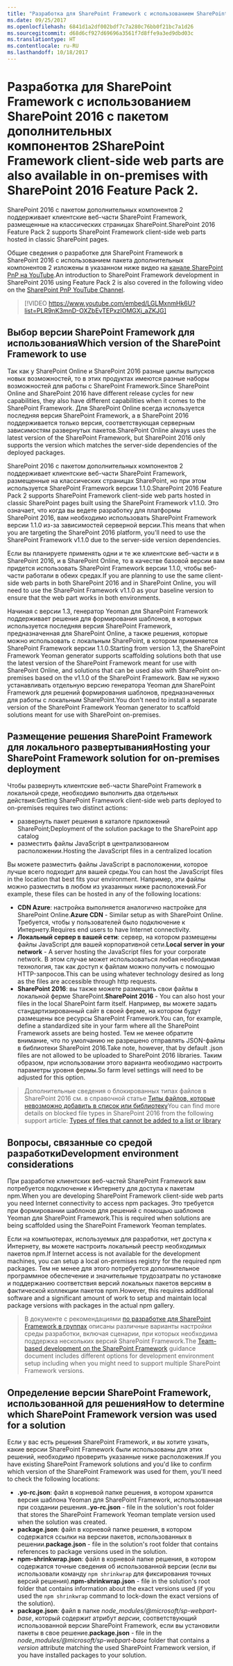 ```yaml
---
title: "Разработка для SharePoint Framework с использованием SharePoint 2016 с пакетом дополнительных компонентов 2"
ms.date: 09/25/2017
ms.openlocfilehash: 6841d1a2df002bdf7c7a280c76bb0f21bc7a1d26
ms.sourcegitcommit: d68d6cf927d69696a3561f7d8ffe9a3ed9dbd03c
ms.translationtype: HT
ms.contentlocale: ru-RU
ms.lasthandoff: 10/18/2017
---
```

# <a name="sharepoint-framework-development-with-sharepoint-2016-feature-pack-2"></a><span data-ttu-id="815f3-102">Разработка для SharePoint Framework с использованием SharePoint 2016 с пакетом дополнительных компонентов 2</span><span class="sxs-lookup"><span data-stu-id="815f3-102">SharePoint Framework client-side web parts are also available in on-premises with SharePoint 2016 Feature Pack 2.</span></span>

<span data-ttu-id="815f3-103">SharePoint 2016 с пакетом дополнительных компонентов 2 поддерживает клиентские веб-части SharePoint Framework, размещенные на классических страницах SharePoint.</span><span class="sxs-lookup"><span data-stu-id="815f3-103">SharePoint 2016 Feature Pack 2 supports SharePoint Framework client-side web parts hosted in classic SharePoint pages.</span></span>

<span data-ttu-id="815f3-104">Общие сведения о разработке для SharePoint Framework в SharePoint 2016 с использованием пакета дополнительных компонентов 2 изложены в указанном ниже видео на [канале SharePoint PnP на YouTube](https://www.youtube.com/watch?v=LGLMxnmHk6U&list=PLR9nK3mnD-OXZbEvTEPxzIOMGXj_aZKJG).</span><span class="sxs-lookup"><span data-stu-id="815f3-104">An introduction to SharePoint Framework development in SharePoint 2016 using Feature Pack 2 is also covered in the following video on the [SharePoint PnP YouTube Channel](https://www.youtube.com/watch?v=LGLMxnmHk6U&list=PLR9nK3mnD-OXZbEvTEPxzIOMGXj_aZKJG).</span></span>

> [!VIDEO https://www.youtube.com/embed/LGLMxnmHk6U?list=PLR9nK3mnD-OXZbEvTEPxzIOMGXj_aZKJG]

## <a name="which-version-of-the-sharepoint-framework-to-use"></a><span data-ttu-id="815f3-105">Выбор версии SharePoint Framework для использования</span><span class="sxs-lookup"><span data-stu-id="815f3-105">Which version of the SharePoint Framework to use</span></span>

<span data-ttu-id="815f3-106">Так как у SharePoint Online и SharePoint 2016 разные циклы выпусков новых возможностей, то в этих продуктах имеются разные наборы возможностей для работы с SharePoint Framework.</span><span class="sxs-lookup"><span data-stu-id="815f3-106">Since SharePoint Online and SharePoint 2016 have different release cycles for new capabilities, they also have different capabilities when it comes to the SharePoint Framework.</span></span> <span data-ttu-id="815f3-107">Для SharePoint Online всегда используется последняя версия SharePoint Framework, а в SharePoint 2016 поддерживается только версия, соответствующая серверным зависимостям развернутых пакетов.</span><span class="sxs-lookup"><span data-stu-id="815f3-107">SharePoint Online always uses the latest version of the SharePoint Framework, but SharePoint 2016 only supports the version which matches the server-side dependencies of the deployed packages.</span></span>

<span data-ttu-id="815f3-108">SharePoint 2016 с пакетом дополнительных компонентов 2 поддерживает клиентские веб-части SharePoint Framework, размещенные на классических страницах SharePoint, но при этом используется SharePoint Framework версии 1.1.0.</span><span class="sxs-lookup"><span data-stu-id="815f3-108">SharePoint 2016 Feature Pack 2 supports SharePoint Framework client-side web parts hosted in classic SharePoint pages built using the SharePoint Framework v1.1.0.</span></span> <span data-ttu-id="815f3-109">Это означает, что когда вы ведете разработку для платформы SharePoint 2016, вам необходимо использовать SharePoint Framework версии 1.1.0 из-за зависимостей серверной версии.</span><span class="sxs-lookup"><span data-stu-id="815f3-109">This means that when you are targeting the SharePoint 2016 platform, you'll need to use the SharePoint Framework v1.1.0 due to the server-side version dependencies.</span></span>

<span data-ttu-id="815f3-110">Если вы планируете применять одни и те же клиентские веб-части и в SharePoint 2016, и в SharePoint Online, то в качестве базовой версии вам придется использовать SharePoint Framework версии 1.1.0, чтобы веб-части работали в обеих средах.</span><span class="sxs-lookup"><span data-stu-id="815f3-110">If you are planning to use the same client-side web parts in both SharePoint 2016 and in SharePoint Online, you will need to use the SharePoint Framework v1.1.0 as your baseline version to ensure that the web part works in both environments.</span></span>

<span data-ttu-id="815f3-111">Начиная с версии 1.3, генератор Yeoman для SharePoint Framework поддерживает решения для формирования шаблонов, в которых используется последняя версия SharePoint Framework, предназначенная для SharePoint Online, а также решения, которые можно использовать с локальным SharePoint, в котором применяется SharePoint Framework версии 1.1.0.</span><span class="sxs-lookup"><span data-stu-id="815f3-111">Starting from version 1.3, the SharePoint Framework Yeoman generator supports scaffolding solutions both that use the latest version of the SharePoint Framework meant for use with SharePoint Online, and solutions that can be used also with SharePoint on-premises based on the v1.1.0 of the SharePoint Framework.</span></span> <span data-ttu-id="815f3-112">Вам не нужно устанавливать отдельную версию генератора Yeoman для SharePoint Framework для решений формирования шаблонов, предназначенных для работы с локальным SharePoint.</span><span class="sxs-lookup"><span data-stu-id="815f3-112">You don't need to install a separate version of the SharePoint Framework Yeoman generator to scaffold solutions meant for use with SharePoint on-premises.</span></span>

## <a name="hosting-your-sharepoint-framework-solution-for-on-premises-deployment"></a><span data-ttu-id="815f3-113">Размещение решения SharePoint Framework для локального развертывания</span><span class="sxs-lookup"><span data-stu-id="815f3-113">Hosting your SharePoint Framework solution for on-premises deployment</span></span>

<span data-ttu-id="815f3-114">Чтобы развернуть клиентские веб-части SharePoint Framework в локальной среде, необходимо выполнить два отдельных действия:</span><span class="sxs-lookup"><span data-stu-id="815f3-114">Getting SharePoint Framework client-side web parts deployed to on-premises requires two distinct actions:</span></span>

- <span data-ttu-id="815f3-115">развернуть пакет решения в каталоге приложений SharePoint;</span><span class="sxs-lookup"><span data-stu-id="815f3-115">Deployment of the solution package to the SharePoint app catalog</span></span>
- <span data-ttu-id="815f3-116">разместить файлы JavaScript в централизованном расположении.</span><span class="sxs-lookup"><span data-stu-id="815f3-116">Hosting the JavaScript files in a centralized location</span></span>

<span data-ttu-id="815f3-117">Вы можете разместить файлы JavaScript в расположении, которое лучше всего подходит для вашей среды.</span><span class="sxs-lookup"><span data-stu-id="815f3-117">You can host the JavaScript files in the location that best fits your environment.</span></span> <span data-ttu-id="815f3-118">Например, эти файлы можно разместить в любом из указанных ниже расположений.</span><span class="sxs-lookup"><span data-stu-id="815f3-118">For example, these files can be hosted in any of the following locations:</span></span>

- <span data-ttu-id="815f3-119">**CDN Azure**: настройка выполняется аналогично настройке для SharePoint Online.</span><span class="sxs-lookup"><span data-stu-id="815f3-119">**Azure CDN** - Similar setup as with SharePoint Online.</span></span> <span data-ttu-id="815f3-120">Требуется, чтобы у пользователей было подключение к Интернету.</span><span class="sxs-lookup"><span data-stu-id="815f3-120">Requires end users to have Internet connectivity.</span></span>
- <span data-ttu-id="815f3-121">**Локальный сервер в вашей сети**: сервер, на котором размещены файлы JavaScript для вашей корпоративной сети.</span><span class="sxs-lookup"><span data-stu-id="815f3-121">**Local server in your network** - A server hosting the JavaScript files for your corporate network.</span></span> <span data-ttu-id="815f3-122">В этом случае может использоваться любая необходимая технология, так как доступ к файлам можно получить с помощью HTTP-запросов.</span><span class="sxs-lookup"><span data-stu-id="815f3-122">This can be using whatever technology desired as long as the files are accessible through http requests.</span></span>
- <span data-ttu-id="815f3-123">**SharePoint 2016**: вы также можете размещать свои файлы в локальной ферме SharePoint.</span><span class="sxs-lookup"><span data-stu-id="815f3-123">**SharePoint 2016** - You can also host your files in the local SharePoint farm itself.</span></span> <span data-ttu-id="815f3-124">Например, вы можете задать стандартизированный сайт в своей ферме, на котором будут размещены все ресурсы SharePoint Framework.</span><span class="sxs-lookup"><span data-stu-id="815f3-124">You can, for example, define a standardized site in your farm where all the SharePoint Framework assets are being hosted.</span></span> <span data-ttu-id="815f3-125">Тем не менее обратите внимание, что по умолчанию не разрешено отправлять JSON-файлы в библиотеки SharePoint 2016.</span><span class="sxs-lookup"><span data-stu-id="815f3-125">Take note, however, that by default .json files are not allowed to be uploaded to SharePoint 2016 libraries.</span></span> <span data-ttu-id="815f3-126">Таким образом, при использовании этого варианта необходимо настроить параметры уровня фермы.</span><span class="sxs-lookup"><span data-stu-id="815f3-126">So farm level settings will need to be adjusted for this option.</span></span>

> <span data-ttu-id="815f3-127">Дополнительные сведения о блокированных типах файлов в SharePoint 2016 см. в справочной статье [Типы файлов, которые невозможно добавить в список или библиотеку](https://support.office.com/ru-RU/article/Types-of-files-that-cannot-be-added-to-a-list-or-library-30be234d-e551-4c2a-8de8-f8546ffbf5b3#ID0EAADAAA=2016)</span><span class="sxs-lookup"><span data-stu-id="815f3-127">You can find more details on blocked file types in SharePoint 2016 from the following support article: [Types of files that cannot be added to a list or library](https://support.office.com/ru-RU/article/Types-of-files-that-cannot-be-added-to-a-list-or-library-30be234d-e551-4c2a-8de8-f8546ffbf5b3#ID0EAADAAA=2016)</span></span>

## <a name="development-environment-considerations"></a><span data-ttu-id="815f3-128">Вопросы, связанные со средой разработки</span><span class="sxs-lookup"><span data-stu-id="815f3-128">Development environment considerations</span></span>

<span data-ttu-id="815f3-129">При разработке клиентских веб-частей SharePoint Framework вам потребуется подключение к Интернету для доступа к пакетам npm.</span><span class="sxs-lookup"><span data-stu-id="815f3-129">When you are developing SharePoint Framework client-side web parts you need Internet connectivity to access npm packages.</span></span> <span data-ttu-id="815f3-130">Это требуется при формировании шаблонов для решений с помощью шаблонов Yeoman для SharePoint Framework.</span><span class="sxs-lookup"><span data-stu-id="815f3-130">This is required when solutions are being scaffolded using the SharePoint Framework Yeoman templates.</span></span>

<span data-ttu-id="815f3-131">Если на компьютерах, используемых для разработки, нет доступа к Интернету, вы можете настроить локальный реестр необходимых пакетов npm.</span><span class="sxs-lookup"><span data-stu-id="815f3-131">If Internet access is not available for the development machines, you can setup a local on-premises registry for the required npm packages.</span></span> <span data-ttu-id="815f3-132">Тем не менее для этого потребуется дополнительное программное обеспечение и значительные трудозатраты по установке и поддержанию соответствия версий локальных пакетов версиям в фактической коллекции пакетов npm.</span><span class="sxs-lookup"><span data-stu-id="815f3-132">However, this requires additional software and a significant amount of work to setup and maintain local package versions with packages in the actual npm gallery.</span></span>

> <span data-ttu-id="815f3-133">В документе с рекомендациями [по разработке для SharePoint Framework в группах](team-based-development-on-sharepoint-framework.md) описаны различные варианты настройки среды разработки, включая сценарии, при которых необходима поддержка нескольких версий SharePoint Framework.</span><span class="sxs-lookup"><span data-stu-id="815f3-133">The [Team-based development on the SharePoint Framework](team-based-development-on-sharepoint-framework.md) guidance document includes different options for development environment setup including when you might need to support multiple SharePoint Framework versions.</span></span>

## <a name="how-to-determine-which-sharepoint-framework-version-was-used-for-a-solution"></a><span data-ttu-id="815f3-134">Определение версии SharePoint Framework, использованной для решения</span><span class="sxs-lookup"><span data-stu-id="815f3-134">How to determine which SharePoint Framework version was used for a solution</span></span>

<span data-ttu-id="815f3-135">Если у вас есть решения SharePoint Framework, и вы хотите узнать, какие версии SharePoint Framework были использованы для этих решений, необходимо проверить указанные ниже расположения.</span><span class="sxs-lookup"><span data-stu-id="815f3-135">If you have existing SharePoint Framework solutions and you'd like to confirm which version of the SharePoint Framework was used for them, you'll need to check the following locations:</span></span>

- <span data-ttu-id="815f3-136">**.yo-rc.json**: файл в корневой папке решения, в котором хранится версия шаблона Yeoman для SharePoint Framework, использованная при создании решения.</span><span class="sxs-lookup"><span data-stu-id="815f3-136">**.yo-rc.json** - file in the solution's root folder that stores the SharePoint Framework Yeoman template version used when the solution was created.</span></span>
- <span data-ttu-id="815f3-137">**package.json**: файл в корневой папке решения, в котором содержатся ссылки на версии пакетов, использованных в решении.</span><span class="sxs-lookup"><span data-stu-id="815f3-137">**package.json** - file in the solution's root folder that contains references to package versions used in the solution.</span></span>
- <span data-ttu-id="815f3-138">**npm-shrinkwrap.json**: файл в корневой папке решения, в котором содержатся точные сведения об использованной версии (если вы использовали команду `npm shrinkwrap` для фиксирования точных версий решения).</span><span class="sxs-lookup"><span data-stu-id="815f3-138">**npm-shrinkwrap.json** - file in the solution's root folder that contains information about the exact versions used (if you used the `npm shrinkwrap` command to lock-down the exact versions of the solution).</span></span>
- <span data-ttu-id="815f3-139">**package.json**: файл в папке *node_modules/@microsoft/sp-webpart-base*, который содержит атрибут *версии*, соответствующий использованной версии SharePoint Framework, если вы установили пакеты в свое решение.</span><span class="sxs-lookup"><span data-stu-id="815f3-139">**package.json** - file in the *node_modules/@microsoft/sp-webpart-base* folder that contains a *version* attribute matching the used SharePoint Framework version, if you have installed packages to your solution.</span></span>
